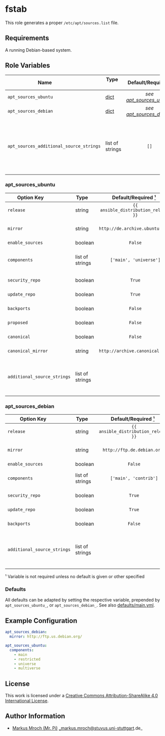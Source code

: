 # fstab

This role generates a proper `/etc/apt/sources.list` file.

## Requirements

A running Debian-based system.


## Role Variables

| Name                                    | Type                        | Default/Required [¹](#__required)               | Description                                                                                                                                                                          |
|-----------------------------------------|-----------------------------|:-----------------------------------------------:|--------------------------------------------------------------------------------------------------------------------------------------------------------------------------------------|
| `apt_sources_ubuntu`                    | [dict](#apt_sources_ubuntu) | _see [apt_sources_ubuntu](#apt_sources_ubuntu)_ | Apt source config for Ubuntu systems                                                                                                                                                 |
| `apt_sources_debian`                    | [dict](#apt_sources_debian) | _see [apt_sources_debian](#apt_sources_debian)_ | Apt source config for Debian systems                                                                                                                                                 |
| `apt_sources_additional_source_strings` | list of strings             | `[]`                                            | Additional apt sources to add (each string is an additional line in `/etc/apt/sources.list` without any modifications)(This option will be overwritten by the release specific ones) |


### apt_sources_ubuntu
| Option Key                  | Type            |  Default/Required [¹](#__required)   | Description                                                                                                         |
|-----------------------------|-----------------|:------------------------------------:|---------------------------------------------------------------------------------------------------------------------|
| `release`                   | string          | `{{ ansible_distribution_release }}` | Release string to set                                                                                               |
| `mirror`                    | string          |    `http://de.archive.ubuntu.com/`   | Mirror to use for apt entries (The trailing `/` is required)                                                         |
| `enable_sources`            | boolean         |                `False`               | Enable `deb-src` entries                                                                                            |
| `components`                | list of strings |        `['main', 'universe']`        | Components to enable (valid values are: `main`, `restricted`, `universe`, `multiverse`)                             |
| `security_repo`             | boolean         |                `True`                | Enable security repository                                                                                          |
| `update_repo`               | boolean         |                `True`                | Enable general update repository                                                                                    |
| `backports`                 | boolean         |                `False`               | Enable backports repository                                                                                         |
| `proposed`                  | boolean         |                `False`               | Enable proposed repository                                                                                          |
| `canonical`                 | boolean         |                `False`               | Enable ubuntu partner (canonical) repository                                                                        |
| `canonical_mirror`          | string          |    `http://archive.canonical.com/`   | Ubuntu canonical mirror to use                                                                                      |
| `additional_source_strings` | list of strings |                                      | Additional apt sources to add (each string is additional line in `/etc/apt/sources.list` without any modifications) |


### apt_sources_debian
| Option Key                  | Type            | Default/Required [¹](#__required)    | Description                                                                                                            |
|-----------------------------|-----------------|:------------------------------------:|------------------------------------------------------------------------------------------------------------------------|
| `release`                   | string          | `{{ ansible_distribution_release }}` | Release string to set                                                                                                  |
| `mirror`                    | string          | `http://ftp.de.debian.org/`          | Mirror to use for apt entries (The trailing `/` is required)                                                           |
| `enable_sources`            | boolean         | `False`                              | Enable `deb-src` entries                                                                                               |
| `components`                | list of strings | `['main', 'contrib']`                | Components to enable (valid values are: `main`, `contrib`, `non-free`)                                                 |
| `security_repo`             | boolean         | `True`                               | Enable security repository                                                                                             |
| `update_repo`               | boolean         | `True`                               | Enable general update repository                                                                                       |
| `backports`                 | boolean         | `False`                              | Enable backports repository                                                                                            |
| `additional_source_strings` | list of strings |                                      | Additional apt sources to add (each string is an additional line in `/etc/apt/sources.list` without any modifications) |

<a id="__required">¹</a> Variable is not required unless no default is given or other specified


### Defaults

All defaults can be adapted by setting the respective variable, prepended by `apt_sources_ubuntu_`, or `apt_sources_debian_`. See also [defaults/main.yml](defaults/main.yml).


## Example Configuration

```yml
apt_sources_debian:
  mirror: http://ftp.us.debian.org/

apt_sources_ubuntu:
  components:
    - main
    - restricted
    - universe
    - multiverse
```

## License

This work is licensed under a [Creative Commons Attribution-ShareAlike 4.0 International License](https://creativecommons.org/licenses/by-sa/4.0/).


## Author Information

- [Markus Mroch (Mr. Pi)](https://github.com/Mr-Pi) _markus.mroch@stuvus.uni-stuttgart.de_
